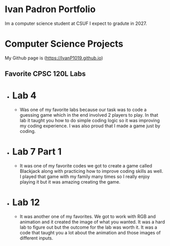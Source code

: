 # Ivan Padron Portfolio

Im a computer science student at CSUF I expect to gradute in 2027.

# Computer Science Projects
My Github page is (https://IvanP1019.github.io)

## Favorite CPSC 120L Labs
* # Lab 4

  *  Was one of my favorite labs because our task was to code a guessing game which in the end involved 2 players to play. In that lab it taught you how to do simple coding logic so it was improving my coding experience. I was also proud that I made a game just by coding.

* # Lab 7 Part 1

  *   It was one of my favorite codes we got to create a game called Blackjack along with practicing how to improve coding skills as well. I played that game with my family many times so I really enjoy playing it but it was amazing creating the game.

* # Lab 12

  *   It was another one of my favorites. We got to work with RGB and animation and it created the image of what you wanted. It was a hard lab to figure out but the outcome for the lab was worth it. It was a code that taught you a lot about the animation and those images of different inputs.
